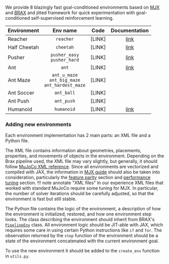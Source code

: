 We provide 8 blazingly fast goal-conditioned environments based on [MJX](https://mujoco.readthedocs.io/en/stable/mjx.html) and [BRAX](https://github.com/google/brax) and jitted framework for 
quick experimentation with goal-conditioned self-supervised reinforcement learning.


| Environment  |                         Env name                         |  Code  |                             Documentation                             |
|:-------------|:--------------------------------------------------------:|:------:|:---------------------------------------------------------------------:|
| Reacher      |                        `reacher`                         | [LINK] |   [link](https://gymnasium.farama.org/environments/mujoco/reacher/)   |
| Half Cheetah |                        `cheetah`                         | [LINK] | [link](https://gymnasium.farama.org/environments/mujoco/half_cheetah/) |
| Pusher       |             `pusher_easy` <br> `pusher_hard`             | [LINK] |    [link](https://gymnasium.farama.org/environments/mujoco/pusher/)   |
| Ant          |                          `ant`                           | [LINK] |     [link](https://gymnasium.farama.org/environments/mujoco/ant/)     |
| Ant Maze     | `ant_u_maze` <br> `ant_big_maze` <br> `ant_hardest_maze` | [LINK] |
| Ant Soccer   |                        `ant_ball`                        | [LINK] |
| Ant Push     |                        `ant_push`                        | [LINK] |
| Humanoid     |                        `humanoid`                        | [LINK] |  [link](https://gymnasium.farama.org/environments/mujoco/humanoid/)   |


### Adding new environments
Each environment implementation has 2 main parts: an XML file and a Python file. 

The XML file contains information about geometries, placements, properties, and movements of objects in the environment. Depending on the Brax pipeline used, the XML file may vary slightly, but generally, it should follow [MuJoCo XML reference](https://mujoco.readthedocs.io/en/stable/XMLreference.html). Since all environments are vectorized and compiled with JAX, the information in [MJX guide](https://mujoco.readthedocs.io/en/stable/mjx.html) should also be taken into consideration, particularly the [feature parity](https://mujoco.readthedocs.io/en/stable/mjx.html#feature-parity) section and [performance tuning](https://mujoco.readthedocs.io/en/stable/mjx.html#performance-tuning) section.
!!! note annotate "XML files"
    In our experience XML files that worked with standard MuJoCo require some tuning for MJX. In particular, the number of solver iterations should be carefully adjusted, so that the environment is fast but still stable.


The Python file contains the logic of the environment, a description of how the environment is initialized, restored, and how one environment step looks. The class describing the environment should inherit from BRAX's [`PipelineEnv`](https://github.com/google/brax/blob/f43727eeebf21c031faf861ee00e98919c892140/brax/envs/base.py#L75) class. All environment logic should be JIT-able with JAX, which requires some care in using certain Python instructions like `if` and `for`. The observation returned by the `step` function of the environment should be a state of the environment concatenated with the current environment goal. 

To use the new environment it should be added to the `create_env` function in `utils.py`.